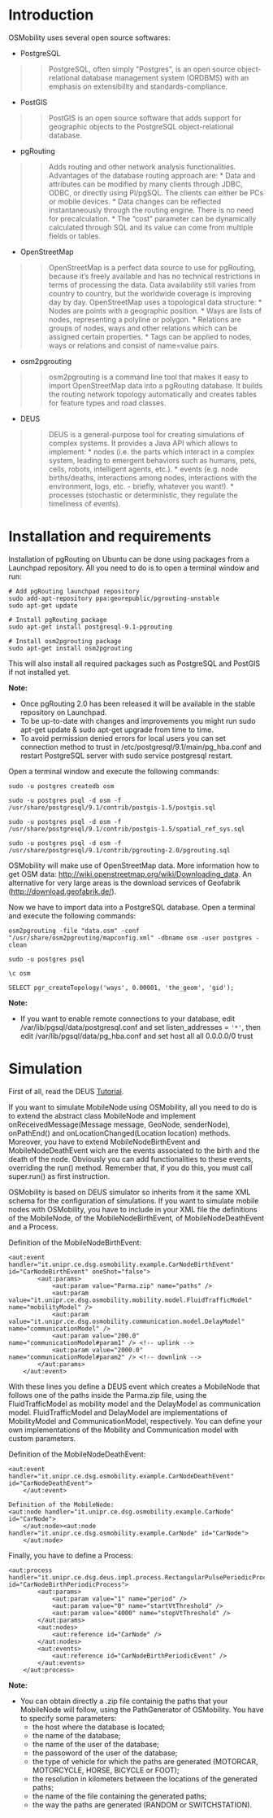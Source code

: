 # Introduction #

OSMobility uses several open source softwares:

  * PostgreSQL
> > PostgreSQL, often simply "Postgres", is an open source object-relational database management system (ORDBMS) with an emphasis on extensibility and standards-compliance.

  * PostGIS
> > PostGIS is an open source software that adds support for geographic objects to the PostgreSQL object-relational database.

  * pgRouting
> > Adds routing and other network analysis functionalities. Advantages of the database routing approach are:
      * Data and attributes can be modified by many clients through JDBC, ODBC, or directly using Pl/pgSQL. The clients can either be PCs or mobile devices.
      * Data changes can be reflected instantaneously through the routing engine. There is no need for precalculation.
      * The “cost” parameter can be dynamically calculated through SQL and its value can come from multiple fields or tables.

  * OpenStreetMap
> > OpenStreetMap is a perfect data source to use for pgRouting, because it’s freely available and has no technical restrictions in terms of processing the data. Data availability still varies from country to country, but the worldwide coverage is improving day by day. OpenStreetMap uses a topological data structure:
      * Nodes are points with a geographic position.
      * Ways are lists of nodes, representing a polyline or polygon.
      * Relations are groups of nodes, ways and other relations which can be assigned certain properties.
      * Tags can be applied to nodes, ways or relations and consist of name=value pairs.

  * osm2pgrouting
> > osm2pgrouting is a command line tool that makes it easy to import OpenStreetMap data into a pgRouting database. It builds the routing network topology automatically and creates tables for feature types and road classes.

  * DEUS
> > DEUS is a general-purpose tool for creating simulations of complex systems. It provides a Java API which allows to implement:
      * nodes (i.e. the parts which interact in a complex system, leading to emergent behaviors such as humans, pets, cells, robots, intelligent agents, etc.).
      * events (e.g. node births/deaths, interactions among nodes, interactions with the environment, logs, etc. - briefly, whatever you want!).
      * processes (stochastic or deterministic, they regulate the timeliness of events).

# Installation and requirements #

Installation of pgRouting on Ubuntu can be done using packages from a Launchpad repository. All you need to do is to open a terminal window and run:
```
# Add pgRouting launchpad repository
sudo add-apt-repository ppa:georepublic/pgrouting-unstable
sudo apt-get update

# Install pgRouting package
sudo apt-get install postgresql-9.1-pgrouting

# Install osm2pgrouting package
sudo apt-get install osm2pgrouting
```
This will also install all required packages such as PostgreSQL and PostGIS if not installed yet.

**Note:**
  * Once pgRouting 2.0 has been released it will be available in the stable repository on Launchpad.
  * To be up-to-date with changes and improvements you might run sudo apt-get update & sudo apt-get upgrade from time to time.
  * To avoid permission denied errors for local users you can set connection method to trust in /etc/postgresql/9.1/main/pg\_hba.conf and restart PostgreSQL server with sudo service postgresql restart.

Open a terminal window and execute the following commands:
```
sudo -u postgres createdb osm

sudo -u postgres psql -d osm -f /usr/share/postgresql/9.1/contrib/postgis-1.5/postgis.sql

sudo -u postgres psql -d osm -f /usr/share/postgresql/9.1/contrib/postgis-1.5/spatial_ref_sys.sql

sudo -u postgres psql -d osm -f /usr/share/postgresql/9.1/contrib/pgrouting-2.0/pgrouting.sql
```
OSMobility will make use of OpenStreetMap data. More information how to get OSM data: http://wiki.openstreetmap.org/wiki/Downloading_data. An alternative for very large areas is the download services of Geofabrik (http://download.geofabrik.de/).

Now we have to import data into a PostgreSQL database. Open a terminal and execute the following commands:
```
osm2pgrouting -file "data.osm" -conf "/usr/share/osm2pgrouting/mapconfig.xml" -dbname osm -user postgres -clean

sudo -u postgres psql

\c osm

SELECT pgr_createTopology('ways', 0.00001, 'the_geom', 'gid');
```

**Note:**
  * If you want to enable remote connections to your database, edit /var/lib/pgsql/data/postgresql.conf and set listen\_addresses =  `'*'`, then edit /var/lib/pgsql/data/pg\_hba.conf and set host all all 0.0.0.0/0 trust


# Simulation #

First of all, read the DEUS [Tutorial](http://code.google.com/p/deus/wiki/Tutorial).

If you want to simulate MobileNode using OSMobility, all you need to do is to extend the abstract class MobileNode and implement onReceivedMessage(Message message, GeoNode, senderNode), onPathEnd() and onLocationChanged(Location location) methods.
Moreover, you have to extend MobileNodeBirthEvent and MobileNodeDeathEvent wich are the events associated to the birth and the death of the node. Obviously you can add functionalities to these events, overriding the run() method. Remember that, if you do this, you must call super.run() as first instruction.

OSMobility is based on DEUS simulator so inherits from it the same XML schema for the configuration of simulations. If you want to simulate mobile nodes with OSMobility, you have to include in your XML file the definitions of the MobileNode, of the MobileNodeBirthEvent, of MobileNodeDeathEvent and a Process.

Definition of  the MobileNodeBirthEvent:
```
<aut:event handler="it.unipr.ce.dsg.osmobility.example.CarNodeBirthEvent" id="CarNodeBirthEvent" oneShot="false">
		<aut:params>
		    <aut:param value="Parma.zip" name="paths" />
			<aut:param value="it.unipr.ce.dsg.osmobility.mobility.model.FluidTrafficModel"	name="mobilityModel" />
			<aut:param value="it.unipr.ce.dsg.osmobility.communication.model.DelayModel"	name="communicationModel" />
 			<aut:param value="200.0"	name="communicationModel#param1" /> <!-- uplink -->
			<aut:param value="2000.0"	name="communicationModel#param2" /> <!-- downlink -->
		</aut:params>
	</aut:event>
```
With these lines you define a DEUS event which creates a MobileNode that follows one of the paths inside the Parma.zip file, using the FluidTrafficModel as mobility model and the DelayModel as communication model. FluidTrafficModel and DelayModel are implementations of MobilityModel and CommunicationModel, respectively. You can define your own implementations of the Mobility and Communication model with custom parameters.

Definition of the  MobileNodeDeathEvent:
```
<aut:event handler="it.unipr.ce.dsg.osmobility.example.CarNodeDeathEvent" id="CarNodeDeathEvent">
	</aut:event>

Definition of the MobileNode:
<aut:node handler="it.unipr.ce.dsg.osmobility.example.CarNode" id="CarNode">
	</aut:node><aut:node handler="it.unipr.ce.dsg.osmobility.example.CarNode" id="CarNode">
	</aut:node>
```
Finally, you have to define a Process:
```
<aut:process handler="it.unipr.ce.dsg.deus.impl.process.RectangularPulsePeriodicProcess" id="CarNodeBirthPeriodicProcess">
		<aut:params>
			<aut:param value="1" name="period" />
			<aut:param value="0" name="startVtThreshold" />
			<aut:param value="4000" name="stopVtThreshold" />
		</aut:params>
		<aut:nodes>
			<aut:reference id="CarNode" />
		</aut:nodes>
		<aut:events>
			<aut:reference id="CarNodeBirthPeriodicEvent" />
		</aut:events>
	</aut:process>

```
**Note:**
  * You can obtain directly a .zip file containig the paths that your MobileNode will follow, using the PathGenerator of OSMobility. You have to specify some parameters:
    * the host where the database is located;
    * the name of the database;
    * the name of the user of the database;
    * the passoword of the user of the database;
    * the type of vehicle for which the paths are generated (MOTORCAR, MOTORCYCLE, HORSE, BICYCLE or FOOT);
    * the resolution in kilometers between the locations of the generated paths;
    * the name of the file containing the generated paths;
    * the way the paths are generated (RANDOM or SWITCHSTATION).